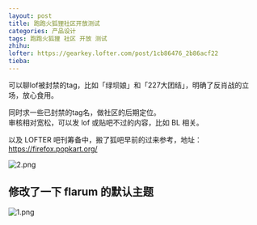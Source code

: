 ```yaml
---
layout: post
title: 跑跑火狐狸社区开放测试
categories: 产品设计
tags: 跑跑火狐狸 社区 开放 测试
zhihu: 
lofter: https://gearkey.lofter.com/post/1cb86476_2b86acf22
tieba: 
---
```


可以聊lof被封禁的tag，比如「绿坝娘」和「227大团结」，明确了反肖战的立场，放心食用。

同时求一些已封禁的tag名，做社区的后期定位。  
审核相对宽松，可以发 lof 或贴吧不过的内容，比如 BL 相关。

以及 LOFTER 吧刊筹备中，搬了狐吧早前的过来参考，地址：<https://firefox.popkart.org/>

![2.png](https://s2.loli.net/2023/03/04/TGgzUjVH1cdk8CE.png)

## 修改了一下 flarum 的默认主题

![1.png](https://s2.loli.net/2023/03/01/Tog91s4JectDKfv.png)